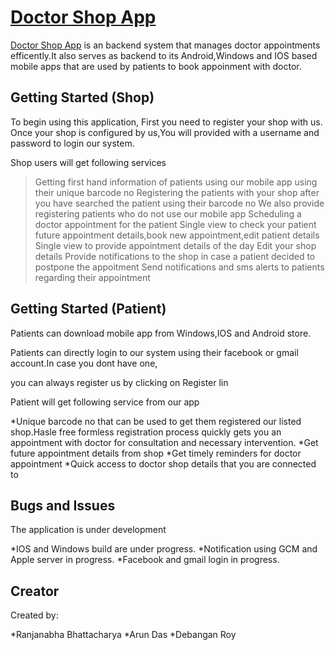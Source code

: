 # [Doctor Shop App](http://www.dappoint.com/shopapp/pages/login.html)

[Doctor Shop App](http://www.dappoint.com/shopapp/pages/login.html) is an backend system that manages doctor appointments efficently.It also serves as backend to its Android,Windows and IOS based mobile apps that are used by patients to book appoinment with doctor.

## Getting Started (Shop)

To begin using this application, First you need to register your shop with us.
Once your shop is configured by us,You will provided with a username and password to login our system.

Shop users will get following services

>Getting first hand information of patients using our mobile app using their unique barcode no
>Registering the patients with your shop after you have searched the patient using their barcode no
>We also provide registering patients who do not use our mobile app
>Scheduling a doctor appointment for the patient
>Single view to check your patient future appointment details,book new appointment,edit patient details
>Single view to provide appointment details of the day
>Edit your shop details
>Provide notifications to the shop in case a patient decided to postpone the appoitment
>Send notifications and sms alerts to patients regarding their appointment

## Getting Started (Patient)

Patients can download mobile app from Windows,IOS and Android store.

Patients can directly login to our system using their facebook or gmail account.In case you dont have one,

you can always register us by clicking on Register lin

Patient will get following service from our app

*Unique barcode no that can be used to get them registered our listed shop.Hasle free formless registration
process quickly gets you an appointment with doctor for consultation and necessary intervention.
*Get future appointment details from shop
*Get timely reminders for doctor appointment
*Quick access to doctor shop details that you are connected to



## Bugs and Issues

The application is under development

*IOS and Windows build are under progress.
*Notification using GCM and Apple server in progress.
*Facebook and gmail login in progress.

## Creator

Created by:

*Ranjanabha Bhattacharya
*Arun Das
*Debangan Roy

